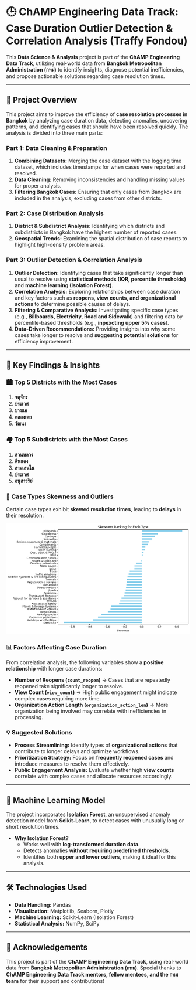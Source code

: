 # 🕒 ChAMP Engineering Data Track: Case Duration Outlier Detection & Correlation Analysis (Traffy Fondou)

This **Data Science & Analysis** project is part of the **ChAMP Engineering Data Track**, utilizing real-world data from **Bangkok Metropolitan Administration (กทม)** to identify insights, diagnose potential inefficiencies, and propose actionable solutions regarding case resolution times.

---

## 🚀 Project Overview

This project aims to improve the efficiency of **case resolution processes in Bangkok** by analyzing case duration data, detecting anomalies, uncovering patterns, and identifying cases that should have been resolved quickly. The analysis is divided into three main parts:

### **Part 1: Data Cleaning & Preparation**
1. **Combining Datasets:** Merging the case dataset with the logging time dataset, which includes timestamps for when cases were reported and resolved.
2. **Data Cleaning:** Removing inconsistencies and handling missing values for proper analysis.
3. **Filtering Bangkok Cases:** Ensuring that only cases from Bangkok are included in the analysis, excluding cases from other districts.

### **Part 2: Case Distribution Analysis**
1. **District & Subdistrict Analysis:** Identifying which districts and subdistricts in Bangkok have the highest number of reported cases.
2. **Geospatial Trends:** Examining the spatial distribution of case reports to highlight high-density problem areas.

### **Part 3: Outlier Detection & Correlation Analysis**
1. **Outlier Detection:** Identifying cases that take significantly longer than usual to resolve using **statistical methods (IQR, percentile thresholds)** and **machine learning (Isolation Forest)**.
2. **Correlation Analysis:** Exploring relationships between case duration and key factors such as **reopens, view counts, and organizational actions** to determine possible causes of delays.
3. **Filtering & Comparative Analysis:** Investigating specific case types (e.g., **Billboards, Electricity, Road and Sidewalk**) and filtering data by percentile-based thresholds (e.g., **inpexcting upper 5% cases**).
4. **Data-Driven Recommendations:** Providing insights into why some cases take longer to resolve and **suggesting potential solutions** for efficiency improvement.

---

## 🎯 Key Findings & Insights

### 🏙️ Top 5 Districts with the Most Cases
1. **จตุจักร** 
2. **ประเวศ**
3. **บางแค** 
4. **คลองเตย** 
5. **วัฒนา**

### 🏘️ Top 5 Subdistricts with the Most Cases
1. **สวนหลวง** 
2. **ดินแดง** 
3. **สามเสนใน** 
4. **ประเวศ** 
5. **อนุสาวรีย์** 


### 🌆 Case Types Skewness and Outliers
Certain case types exhibit **skewed resolution times**, leading to **delays** in their resolution.

![Skewness Barchart](skewness_barchart.png)


### 📊 Factors Affecting Case Duration
From correlation analysis, the following variables show a **positive relationship** with longer case durations:
- **Number of Reopens (`count_reopen`)** → Cases that are repeatedly reopened take significantly longer to resolve.
- **View Count (`view_count`)** → High public engagement might indicate complex cases requiring more time.
- **Organization Action Length (`organization_action_len`)** → More organization being involved may correlate with inefficiencies in processing.

### 💡 Suggested Solutions
- **Process Streamlining:** Identify types of **organizational actions** that contribute to longer delays and optimize workflows.
- **Prioritization Strategy:** Focus on **frequently reopened cases** and introduce measures to resolve them effectively.
- **Public Engagement Analysis:** Evaluate whether high **view counts** correlate with complex cases and allocate resources accordingly.

---

## 🤖 Machine Learning Model

The project incorporates **Isolation Forest**, an unsupervised anomaly detection model from **Scikit-Learn**, to detect cases with unusually long or short resolution times.

- **Why Isolation Forest?**
  - Works well with **log-transformed duration data**.
  - Detects anomalies **without requiring predefined thresholds**.
  - Identifies both **upper and lower outliers**, making it ideal for this analysis.

---

## 🛠️ Technologies Used
- **Data Handling:** Pandas
- **Visualization:** Matplotlib, Seaborn, Plotly
- **Machine Learning:** Scikit-Learn (Isolation Forest)
- **Statistical Analysis:** NumPy, SciPy

---

## 🌟 Acknowledgements

This project is part of the **ChAMP Engineering Data Track**, using real-world data from **Bangkok Metropolitan Administration (กทม)**.
Special thanks to **ChAMP Engineering Data Track mentors, fellow mentees, and the กทม team** for their support and contributions!

